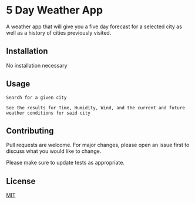 # 5 Day Weather App

A weather app that will give you a five day forecast for a selected city as well as a history of cities previously visited.

## Installation

No installation necessary



## Usage

```
Search for a given city

See the results for Time, Humidity, Wind, and the current and future weather conditions for said city
```

## Contributing

Pull requests are welcome. For major changes, please open an issue first
to discuss what you would like to change.

Please make sure to update tests as appropriate.

## License

[MIT](https://choosealicense.com/licenses/mit/)